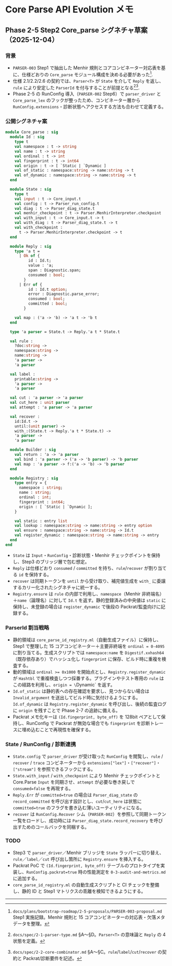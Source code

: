 # Core Parse API Evolution メモ

## Phase 2-5 Step2 Core_parse シグネチャ草案（2025-12-04）

### 背景
- `PARSER-003` Step1 で抽出した Menhir 規則とコアコンビネーター対応表を基に、仕様どおりの `Core_parse` モジュール構成を決める必要があった[^parser003-step1].  
- 仕様 2.1/2.2/2.6 の契約では、`Parser<T>` が `State` を介して `Reply` を返し、`rule` により安定した `ParserId` を付与することが前提となる[^spec-parser-type][^spec-core-comb].  
- Phase 2-5 の RunConfig 導入（`PARSER-002` Step6）で `parser_driver` と `Core_parse_lex` のフックが整ったため、コンビネーター層から `RunConfig.extensions`・診断状態へアクセスする方法も合わせて定義する。

### 公開シグネチャ案

```ocaml
module Core_parse : sig
  module Id : sig
    type t
    val namespace : t -> string
    val name : t -> string
    val ordinal : t -> int
    val fingerprint : t -> int64
    val origin : t -> [ `Static | `Dynamic ]
    val of_static : namespace:string -> name:string -> t
    val of_dynamic : namespace:string -> name:string -> t
  end

  module State : sig
    type t
    val input : t -> Core_input.t
    val config : t -> Parser_run_config.t
    val diag : t -> Parser_diag_state.t
    val menhir_checkpoint : t -> Parser.MenhirInterpreter.checkpoint
    val with_input : t -> Core_input.t -> t
    val with_diag : t -> Parser_diag_state.t -> t
    val with_checkpoint :
      t -> Parser.MenhirInterpreter.checkpoint -> t
  end

  module Reply : sig
    type 'a t =
      | Ok of {
          id : Id.t;
          value : 'a;
          span : Diagnostic.span;
          consumed : bool;
        }
      | Err of {
          id : Id.t option;
          error : Diagnostic.parse_error;
          consumed : bool;
          committed : bool;
        }

    val map : ('a -> 'b) -> 'a t -> 'b t
  end

  type 'a parser = State.t -> Reply.'a t * State.t

  val rule :
    ?doc:string ->
    namespace:string ->
    name:string ->
    'a parser ->
    'a parser

  val label :
    printable:string ->
    'a parser ->
    'a parser

  val cut : 'a parser -> 'a parser
  val cut_here : unit parser
  val attempt : 'a parser -> 'a parser

  val recover :
    id:Id.t ->
    until:(unit parser) ->
    with_:(State.t -> Reply.'a t * State.t) ->
    'a parser ->
    'a parser

  module Builder : sig
    val return : 'a -> 'a parser
    val bind : 'a parser -> ('a -> 'b parser) -> 'b parser
    val map : 'a parser -> f:('a -> 'b) -> 'b parser
  end

  module Registry : sig
    type entry = {
      namespace : string;
      name : string;
      ordinal : int;
      fingerprint : int64;
      origin : [ `Static | `Dynamic ];
    }

    val static : entry list
    val lookup : namespace:string -> name:string -> entry option
    val ensure : namespace:string -> name:string -> Id.t
    val register_dynamic : namespace:string -> name:string -> entry
  end
end
```

- `State` は `Input`・`RunConfig`・診断状態・Menhir チェックポイントを保持し、Step3 のブリッジ層で包む想定。  
- `Reply` は仕様どおり `consumed` / `committed` を持ち、`rule`/`recover` が割り当てる `id` を保持する。  
- `recover` は同期トークンを `until` から受け取り、補完値生成を `with_` に委譲するカリー化されたシグネチャに統一する。  
- `Registry.ensure` は `rule` の内部で利用し、`namespace`（Menhir 非終端名）＋`name`（論理名）に対して `Id.t` を返す。静的登録済みの中央値は `static` に保持し、未登録の場合は `register_dynamic` で後段の Packrat/監査向けに記録する。

### ParserId 割当戦略
- 静的領域は `core_parse_id_registry.ml`（自動生成ファイル）に保持し、Step1 で整理した 15 コアコンビネーター＋主要非終端を `ordinal = 0-4095` に割り当てる。生成スクリプトでは `namespace:name` を `Digestif.xxhash64`（既存依存あり）でハッシュ化し `fingerprint` に保存、ビルド時に重複を検査する。  
- 動的領域は `ordinal >= 0x1000` を開始点とし、`Registry.register_dynamic` が `Hashtbl` で重複検査しつつ採番する。プラグインやテスト専用の `rule` はこの経路を利用し、`origin = \`Dynamic` を返す。  
- `Id.of_static` は静的表への存在確認を要求し、見つからない場合は `Invalid_argument` を送出してビルド時に気付けるようにする。`Id.of_dynamic` は `Registry.register_dynamic` を呼び出し、後続の監査ログに `origin` を残すことで Phase 2-7 の追跡に備える。  
- Packrat メモ化キーは `(Id.fingerprint, byte_off)` を 128bit ペアとして保持し、RunConfig で Packrat が無効な場合でも `fingerprint` を診断トレースに埋め込むことで再現性を確保する。

### State / RunConfig / 診断連携
- `State.config` で `parser_driver` が受け取った `RunConfig` を閲覧し、`rule` / `recover` / `trace` コンビネーターから `extensions["lex"]`・`["recover"]`・`["stream"]` を参照できるフックにする。  
- `State.with_input` / `with_checkpoint` により Menhir チェックポイントと Core.Parse `Input` を同期させ、`attempt` が必要な巻き戻しで `consumed=false` を再現する。  
- `Reply.Err` が `committed=true` の場合は `Parser_diag_state` の `record_committed` を呼び出す設計とし、`cut`/`cut_here` は状態に `committed=true` のフラグを書き込む薄いユーティリティになる。  
- `recover` は `RunConfig.Recover` シム（`PARSER-002`）を参照して同期トークン一覧をロードし、成功時には `Parser_diag_state.record_recovery` を呼び出すためのコールバックを同梱する。

### TODO
- Step3 で `parser_driver`／Menhir ブリッジを `State` ラッパーに切り替え、`rule`／`label`／`cut` 呼び出し箇所に `Registry.ensure` を挿入する。  
- Packrat PoC で `(Id.fingerprint, byte_off)` テーブルのプロトタイプを実装し、`RunConfig.packrat=true` 時の性能測定を `0-3-audit-and-metrics.md` に追加する。  
- `core_parse_id_registry.ml` の自動生成スクリプトと CI チェックを整備し、静的 ID と Step1 マトリクスの乖離を検知できるようにする。

---

[^parser003-step1]: `docs/plans/bootstrap-roadmap/2-5-proposals/PARSER-003-proposal.md` Step1 実施記録。Menhir 規則と 15 コアコンビネーターの対応表・欠落メタデータを整理。
[^spec-parser-type]: `docs/spec/2-1-parser-type.md` §A〜§D。`Parser<T>` の意味論と `Reply` の 4 状態を定義。
[^spec-core-comb]: `docs/spec/2-2-core-combinator.md` §A〜§C。`rule`/`label`/`cut`/`recover` の契約と Packrat/診断要件を記述。
